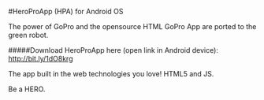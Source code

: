 #HeroProApp (HPA) for Android OS

The power of GoPro and the opensource HTML GoPro App are ported to the green robot.

#####Download HeroProApp here (open link in Android device): http://bit.ly/1dO8krg

The app built in the web technologies you love! HTML5 and JS.

Be a HERO.

